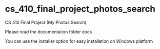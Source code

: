 # cs_410_final_project_photos_search
CS 410 Final Project (My Photos Search)

Please read the documentation folder docs

You can use the installer option for easy installation on Windows platform
